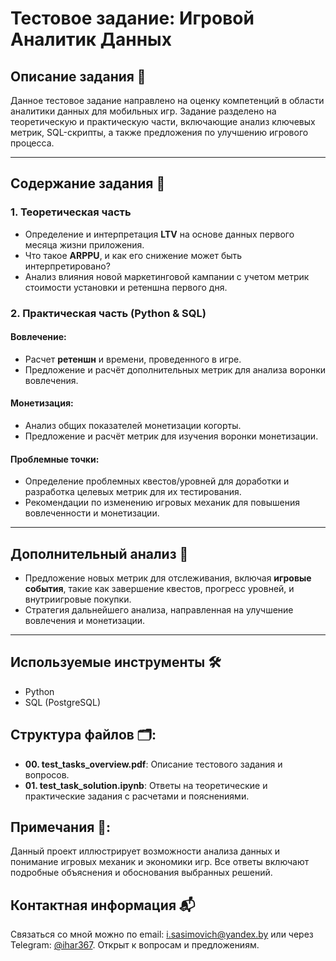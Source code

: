 # Тестовое задание: Игровой Аналитик Данных

## Описание задания 📄
Данное тестовое задание направлено на оценку компетенций в области аналитики данных для мобильных игр. Задание разделено на теоретическую и практическую части, включающие анализ ключевых метрик, SQL-скрипты, а также предложения по улучшению игрового процесса.

---

## Содержание задания 🔎

### 1. Теоретическая часть
- Определение и интерпретация **LTV** на основе данных первого месяца жизни приложения.
- Что такое **ARPPU**, и как его снижение может быть интерпретировано?
- Анализ влияния новой маркетинговой кампании с учетом метрик стоимости установки и ретеншна первого дня.
  
### 2. Практическая часть (Python & SQL)

#### Вовлечение:
- Расчет **ретеншн** и времени, проведенного в игре.
- Предложение и расчёт дополнительных метрик для анализа воронки вовлечения.
  
#### Монетизация:
- Анализ общих показателей монетизации когорты.
- Предложение и расчёт метрик для изучения воронки монетизации.

#### Проблемные точки:
- Определение проблемных квестов/уровней для доработки и разработка целевых метрик для их тестирования.
- Рекомендации по изменению игровых механик для повышения вовлеченности и монетизации.

---
## Дополнительный анализ 🚀
- Предложение новых метрик для отслеживания, включая **игровые события**, такие как завершение квестов, прогресс уровней, и внутриигровые покупки.
- Стратегия дальнейшего анализа, направленная на улучшение вовлечения и монетизации.

---

## Используемые инструменты 🛠️
- Python
- SQL (PostgreSQL) 


## Структура файлов 🗂️:
- **00. test_tasks_overview.pdf**: Описание тестового задания и вопросов.
- **01. test_task_solution.ipynb**: Ответы на теоретические и практические задания с расчетами и пояснениями.

## Примечания 📌:
Данный проект иллюстрирует возможности анализа данных и понимание игровых механик и экономики игр. Все ответы включают подробные объяснения и обоснования выбранных решений.

## Контактная информация 📬
Связаться со мной можно по email: i.sasimovich@yandex.by или через Telegram: [@ihar367](http://t.me/ihar367).
Открыт к вопросам и предложениям.
